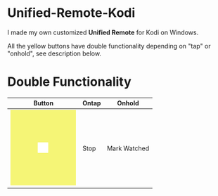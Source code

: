 # Unified-Remote-Kodi
I made my own customized **Unified Remote** for Kodi on Windows.

All the yellow buttons have double functionality depending on "tap" or "onhold", see description below.

# Double Functionality
Button | Ontap | Onhold
--- |  --- | ---
![icon](images/stop.png) | Stop | Mark Watched
